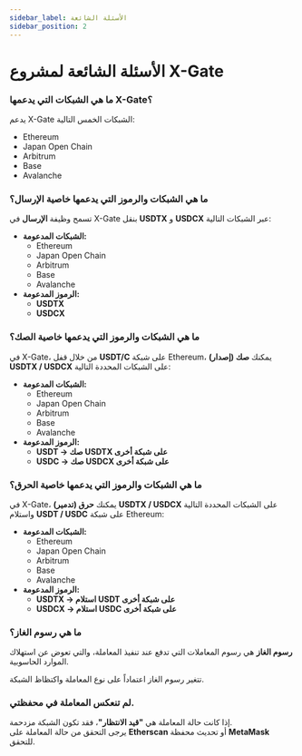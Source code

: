 ```yaml
---
sidebar_label: الأسئلة الشائعة
sidebar_position: 2
---
```


# الأسئلة الشائعة لمشروع X-Gate

### **ما هي الشبكات التي يدعمها X-Gate؟**  

يدعم X-Gate الشبكات الخمس التالية:  

- Ethereum  
- Japan Open Chain  
- Arbitrum  
- Base  
- Avalanche  

### **ما هي الشبكات والرموز التي يدعمها خاصية الإرسال؟**  

تسمح وظيفة **الإرسال** في X-Gate بنقل **USDTX** و **USDCX** عبر الشبكات التالية:  

- **الشبكات المدعومة:**  
    - Ethereum  
    - Japan Open Chain  
    - Arbitrum  
    - Base  
    - Avalanche  
- **الرموز المدعومة:**  
    - **USDTX**  
    - **USDCX**  

### **ما هي الشبكات والرموز التي يدعمها خاصية الصك؟**  

في X-Gate، من خلال قفل **USDT/C** على شبكة Ethereum، يمكنك **صك (إصدار) USDTX / USDCX** على الشبكات المحددة التالية:  

- **الشبكات المدعومة:**  
    - Ethereum  
    - Japan Open Chain  
    - Arbitrum  
    - Base  
    - Avalanche  
- **الرموز المدعومة:**  
    - **USDT → صك USDTX على شبكة أخرى**  
    - **USDC → صك USDCX على شبكة أخرى**  

### **ما هي الشبكات والرموز التي يدعمها خاصية الحرق؟**  

في X-Gate، يمكنك **حرق (تدمير)** **USDTX / USDCX** على الشبكات المحددة التالية واستلام **USDT / USDC** على شبكة Ethereum:  

- **الشبكات المدعومة:**  
    - Ethereum  
    - Japan Open Chain  
    - Arbitrum  
    - Base  
    - Avalanche  
- **الرموز المدعومة:**  
    - **USDTX → استلام USDT على شبكة أخرى**  
    - **USDCX → استلام USDC على شبكة أخرى**  

### **ما هي رسوم الغاز؟**  

**رسوم الغاز** هي رسوم المعاملات التي تدفع عند تنفيذ المعاملة، والتي تعوض عن استهلاك الموارد الحاسوبية.  

تتغير رسوم الغاز اعتماداً على نوع المعاملة واكتظاظ الشبكة.  

### **لم تنعكس المعاملة في محفظتي.**  

إذا كانت حالة المعاملة هي **"قيد الانتظار"**، فقد تكون الشبكة مزدحمة.  
يرجى التحقق من حالة المعاملة على **Etherscan** أو تحديث محفظة **MetaMask** للتحقق.